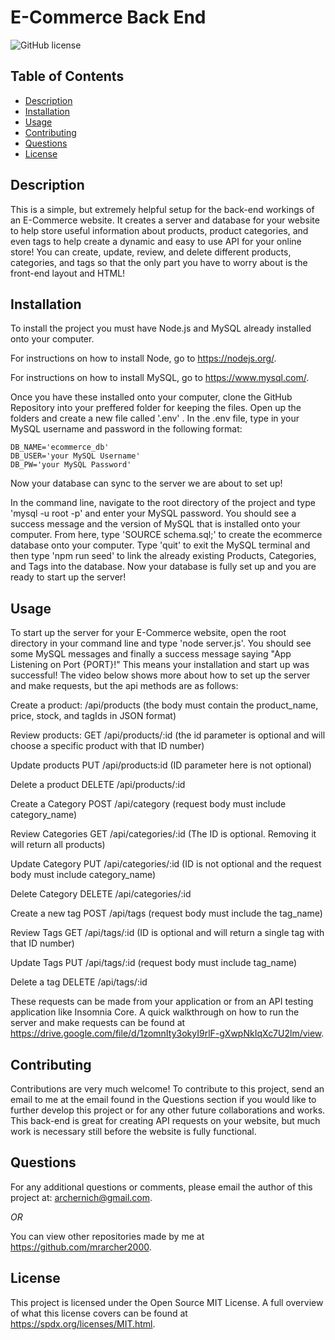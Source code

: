 # E-Commerce Back End
![GitHub license](https://img.shields.io/badge/license-MIT-green)

## Table of Contents

* [Description](#description)
* [Installation](#installation)
* [Usage](#usage)
* [Contributing](#contributing)
* [Questions](#questions)
* [License](#license)

## Description

This is a simple, but extremely helpful setup for the back-end workings of an E-Commerce website. It creates a server and database for your website to help store useful information about products, product categories, and even tags to help create a dynamic and easy to use API for your online store! You can create, update, review, and delete different products, categories, and tags so that the only part you have to worry about is the front-end layout and HTML!

## Installation

To install the project you must have Node.js and MySQL already installed onto your computer. 

For instructions on how to install Node, go to https://nodejs.org/. 

For instructions on how to install MySQL, go to https://www.mysql.com/.

Once you have these installed onto your computer, clone the GitHub Repository into your preffered folder for keeping the files. Open up the folders and create a new file called '.env' . In the .env file, type in your MySQL username and password in the following format:

```
DB_NAME='ecommerce_db'
DB_USER='your MySQL Username'
DB_PW='your MySQL Password'
``` 

Now your database can sync to the server we are about to set up! 

In the command line, navigate to the root directory of the project and type 'mysql -u root -p' and enter your MySQL password. You should see a success message and the version of MySQL that is installed onto your computer. From here, type 'SOURCE schema.sql;' to create the ecommerce database onto your computer. Type 'quit' to exit the MySQL terminal and then type 'npm run seed' to link the already existing Products, Categories, and Tags into the database. Now your database is fully set up and you are ready to start up the server!

## Usage

To start up the server for your E-Commerce website, open the root directory in your command line and type 'node server.js'. You should see some MySQL messages and finally a success message saying "App Listening on Port {PORT}!" This means your installation and start up was successful! The video below shows more about how to set up the server and make requests, but the api methods are as follows:

Create a product: /api/products (the body must contain the product_name, price, stock, and tagIds in JSON format) 

Review products: GET /api/products/:id (the id parameter is optional and will choose a specific product with that ID number) 

Update products PUT /api/products:id (ID parameter here is not optional) 

Delete a product DELETE /api/products/:id 

Create a Category POST /api/category (request body must include category_name) 

Review Categories GET /api/categories/:id (The ID is optional. Removing it will return all products) 

Update Category PUT /api/categories/:id (ID is not optional and the request body must include category_name) 

Delete Category DELETE /api/categories/:id 

Create a new tag POST /api/tags (request body must include the tag_name) 

Review Tags GET /api/tags/:id (ID is optional and will return a single tag with that ID number) 

Update Tags PUT /api/tags/:id (request body must include tag_name) 

Delete a tag DELETE /api/tags/:id 

These requests can be made from your application or from an API testing application like Insomnia Core. A quick walkthrough on how to run the server and make requests can be found at https://drive.google.com/file/d/1zomnIty3okyI9rlF-gXwpNkIqXc7U2lm/view. 

## Contributing

Contributions are very much welcome! To contribute to this project, send an email to me at the email found in the Questions section if you would like to further develop this project or for any other future collaborations and works. This back-end is great for creating API requests on your website, but much work is necessary still before the website is fully functional.

## Questions

For any additional questions or comments, please email the author of this project at: 
archernich@gmail.com.

*OR*

You can view other repositories made by me at https://github.com/mrarcher2000.



## License
    
This project is licensed under the Open Source MIT License.
A full overview of what this license covers can be found at https://spdx.org/licenses/MIT.html.
    
